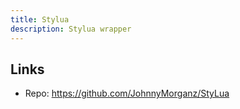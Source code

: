 ```yaml
---
title: Stylua
description: Stylua wrapper
---
```


## Links

- Repo: https://github.com/JohnnyMorganz/StyLua
